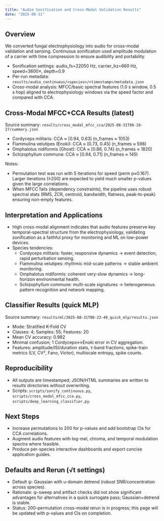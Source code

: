 ```yaml
---
title: "Audio Sonification and Cross-Modal Validation Results"
date: "2025-08-31"
---
```


## Overview
We converted fungal electrophysiology into audio for cross-modal validation and sensing. Continuous sonification used amplitude modulation of a carrier with time compression to ensure audibility and portability.

- Sonification settings: audio_fs=22050 Hz, carrier_hz=660 Hz, speed=3600×, depth=0.9
- Per-run metadata: `results/audio_continuous/<species>/<timestamp>/metadata.json`
- Cross-modal analysis: MFCC/basic spectral features (1.0 s window, 0.5 s hop) aligned to electrophysiology windows via the speed factor and compared with CCA.

## Cross-Modal MFCC+CCA Results (latest)
Source summary: `results/cross_modal_mfcc_cca/2025-08-31T08-10-27/summary.json`

- Cordyceps militaris: CCA ≈ [0.94, 0.63] (n_frames ≈ 1053)
- Flammulina velutipes (Enoki): CCA ≈ [0.73, 0.45] (n_frames ≈ 598)
- Omphalotus nidiformis (Ghost): CCA ≈ [0.86, 0.74] (n_frames ≈ 1820)
- Schizophyllum commune: CCA ≈ [0.94, 0.71] (n_frames ≈ 145)

Notes:
- Permutation test was run with 5 iterations for speed (perm p≈0.167). Larger iterations (≥200) are expected to yield much smaller p-values given the large correlations.
- When MFCC fails (dependency constraints), the pipeline uses robust spectral stats (RMS, ZCR, centroid, bandwidth, flatness, peak-to-peak) ensuring non-empty features.

## Interpretation and Applications
- High cross-modal alignment indicates that audio features preserve key temporal-spectral structure from the electrophysiology, validating sonification as a faithful proxy for monitoring and ML on low-power devices.
- Species tendencies:
  - Cordyceps militaris: faster, responsive dynamics → event detection, rapid perturbation sensing.
  - Flammulina velutipes: rhythmic mid-scale patterns → stable ambient monitoring.
  - Omphalotus nidiformis: coherent very-slow dynamics → long-horizon environmental health.
  - Schizophyllum commune: multi-scale signatures → heterogeneous pattern recognition and network mapping.

## Classifier Results (quick MLP)
Source summary: `results/ml/2025-08-31T08-23-49_quick_mlp/results.json`

- Mode: Stratified K-Fold CV
- Classes: 4; Samples: 55; Features: 20
- Mean CV accuracy: 0.982
- Minimal confusion; 1 Cordyceps↔Enoki error in CV aggregation.
- Features: amplitude/ISI/duration stats, τ-band fractions, spike-train metrics (LV, CV², Fano, Victor), multiscale entropy, spike counts.

## Reproducibility
- All outputs are timestamped; JSON/HTML summaries are written to results directories without overwriting.
- Scripts: `scripts/sonify_continuous.py`, `scripts/cross_modal_mfcc_cca.py`, `scripts/deep_learning_classifier.py`.

## Next Steps
- Increase permutations to 200 for p-values and add bootstrap CIs for CCA correlations.
- Augment audio features with log-mel, chroma, and temporal modulation spectra where feasible.
- Produce per-species interactive dashboards and export concise application guides.


## Defaults and Rerun (√t settings)
- Default ψ: Gaussian with u-domain detrend (robust SNR/concentration across species).
- Rationale: ψ-sweep and artifact checks did not show significant advantages for alternatives in a quick surrogate pass; Gaussian+detrend is stable.
- Status: 200-permutation cross-modal rerun is in progress; this page will be updated with p-values and CIs on completion.


